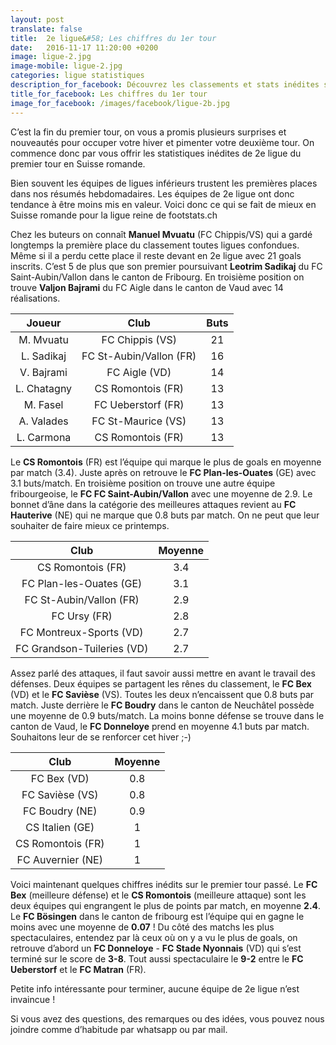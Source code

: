 ```yaml
---
layout: post
translate: false
title:  2e ligue&#58; Les chiffres du 1er tour
date:   2016-11-17 11:20:00 +0200
image: ligue-2.jpg
image-mobile: ligue-2.jpg
categories: ligue statistiques
description_for_facebook: Découvrez les classements et stats inédites sur la 2e ligue en Suisse romande
title_for_facebook: Les chiffres du 1er tour
image_for_facebook: /images/facebook/ligue-2b.jpg
---
```


C’est la fin du premier tour, on vous a promis plusieurs surprises et nouveautés pour occuper votre hiver et pimenter votre deuxième tour. On commence donc par vous offrir les statistiques inédites de 2e ligue du premier tour en Suisse romande.

Bien souvent les équipes de ligues inférieurs trustent les premières places dans nos résumés hebdomadaires. Les équipes de 2e ligue ont donc tendance à être moins mis en valeur. Voici donc ce qui se fait de mieux en Suisse romande pour la ligue reine de footstats.ch

Chez les buteurs on connaît __Manuel Mvuatu__ (FC Chippis/VS) qui a gardé longtemps la première place du classement toutes ligues confondues. Même si il a perdu cette place il reste devant en 2e ligue avec 21 goals inscrits. C’est 5 de plus que son premier poursuivant __Leotrim Sadikaj__ du FC Saint-Aubin/Vallon dans le canton de Fribourg. En troisième position on trouve __Valjon Bajrami__ du FC Aigle dans le canton de Vaud avec 14 réalisations.

| Joueur        | Club          | Buts  |
| :-------------: |:-------------:| :-----:|
| M. Mvuatu | FC Chippis (VS)| 21 |
| L. Sadikaj | FC St-Aubin/Vallon (FR) | 16 |
| V. Bajrami | FC Aigle (VD) | 14 |
| L. Chatagny | CS Romontois (FR) | 13 |
| M. Fasel | FC Ueberstorf (FR) | 13 |
| A. Valades | FC St-Maurice (VS) | 13 |
| L. Carmona | CS Romontois (FR) | 13 |


Le __CS Romontois__ (FR) est l’équipe qui marque le plus de goals en moyenne par match (3.4). Juste après on retrouve le __FC Plan-les-Ouates__ (GE) avec 3.1 buts/match. En troisième position on trouve une autre équipe fribourgeoise, le __FC FC Saint-Aubin/Vallon__ avec une moyenne de 2.9. Le bonnet d’âne dans la catégorie des meilleures attaques revient au __FC Hauterive__ (NE) qui ne marque que 0.8 buts par match. On ne peut que leur souhaiter de faire mieux ce printemps.

| Club        | Moyenne         
| :-------------: |:-------------:|
| CS Romontois (FR)| 3.4 |
| FC Plan-les-Ouates (GE) | 3.1 |
| FC St-Aubin/Vallon (FR) | 2.9 |
| FC Ursy (FR) | 2.8 |
| FC Montreux-Sports (VD) | 2.7 |
| FC Grandson-Tuileries (VD) | 2.7 |

Assez parlé des attaques, il faut savoir aussi mettre en avant le travail des défenses. Deux équipes se partagent les rênes du classement, le __FC Bex__ (VD) et le __FC Savièse__ (VS). Toutes les deux n’encaissent que 0.8 buts par match. Juste derrière le __FC Boudry__ dans le canton de Neuchâtel possède une moyenne de 0.9 buts/match. La moins bonne défense se trouve dans le canton de Vaud, le __FC Donneloye__ prend en moyenne 4.1 buts par match. Souhaitons leur de se renforcer cet hiver ;-)

| Club        | Moyenne         
| :-------------: |:-------------:|
| FC Bex (VD) | 0.8 |
| FC Savièse (VS) | 0.8 |
| FC Boudry (NE) | 0.9 |
| CS Italien (GE) | 1 |
| CS Romontois (FR) | 1 |
| FC Auvernier (NE) | 1 |

Voici maintenant quelques chiffres inédits sur le premier tour passé. Le __FC Bex__ (meilleure défense) et le __CS Romontois__ (meilleure attaque) sont les deux équipes qui engrangent le plus de points par match, en moyenne __2.4__. Le __FC Bösingen__ dans le canton de fribourg est l’équipe qui en gagne le moins avec une moyenne de __0.07__ ! Du côté des matchs les plus spectaculaires, entendez par là ceux où on y a vu le plus de goals, on retrouve d’abord un __FC Donneloye__ - __FC Stade Nyonnais__ (VD) qui s’est terminé sur le score de __3-8__. Tout aussi spectaculaire le __9-2__ entre le __FC Ueberstorf__ et le __FC Matran__ (FR).

Petite info intéressante pour terminer, aucune équipe de 2e ligue n’est invaincue ! 

Si vous avez des questions, des remarques ou des idées, vous pouvez nous joindre comme d’habitude par whatsapp ou par mail.